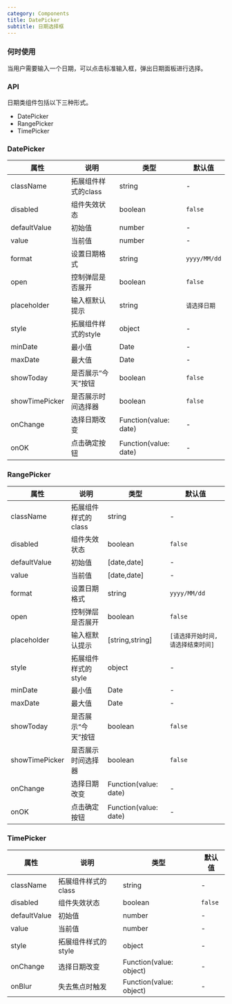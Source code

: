 ```yaml
---
category: Components
title: DatePicker
subtitle: 日期选择框
---
```


### 何时使用
当用户需要输入一个日期，可以点击标准输入框，弹出日期面板进行选择。

### API
日期类组件包括以下三种形式。
- DatePicker
- RangePicker
- TimePicker


### DatePicker
| 属性 | 说明 | 类型 | 默认值 |
| --- | --- | --- | --- |
| className | 拓展组件样式的class | string | - |
| disabled | 组件失效状态 | boolean | `false` |
| defaultValue | 初始值 | number | - |
| value | 当前值 | number | - |
| format | 设置日期格式 | string | `yyyy/MM/dd` |
| open | 控制弹层是否展开 | boolean | `false` |
| placeholder | 输入框默认提示 | string | `请选择日期` |
| style | 拓展组件样式的style | object | - |
| minDate | 最小值 | Date | - |
| maxDate | 最大值 | Date | - |
| showToday | 是否展示“今天”按钮 | boolean | `false` |
| showTimePicker | 是否展示时间选择器 | boolean | `false` |
| onChange | 选择日期改变 | Function(value: date) | - |
| onOK | 点击确定按钮 | Function(value: date) | - |

### RangePicker
| 属性 | 说明 | 类型 | 默认值 |
| --- | --- | --- | --- |
| className | 拓展组件样式的class | string | - |
| disabled | 组件失效状态 | boolean | `false` |
| defaultValue | 初始值 | [date,date] | - |
| value | 当前值 | [date,date] | - |
| format | 设置日期格式 | string | `yyyy/MM/dd` |
| open | 控制弹层是否展开 | boolean | `false` |
| placeholder | 输入框默认提示 | [string,string] | `[请选择开始时间, 请选择结束时间]` |
| style | 拓展组件样式的style | object | - |
| minDate | 最小值 | Date | - |
| maxDate | 最大值 | Date | - |
| showToday | 是否展示“今天”按钮 | boolean | `false` |
| showTimePicker | 是否展示时间选择器 | boolean | `false` |
| onChange | 选择日期改变 | Function(value: date) | - |
| onOK | 点击确定按钮 | Function(value: date) | - |

### TimePicker
| 属性 | 说明 | 类型 | 默认值 |
| --- | --- | --- | --- |
| className | 拓展组件样式的class | string | - |
| disabled | 组件失效状态 | boolean | `false` |
| defaultValue | 初始值 | number | - |
| value | 当前值 | number | - |
| style | 拓展组件样式的style | object | - |
| onChange | 选择日期改变 | Function(value: object) | - |
| onBlur | 失去焦点时触发 | Function(value: object) | - |
